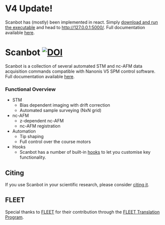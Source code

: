 # V4 Update!
Scanbot has (mostly) been implemented in react. Simply [download and run the executable](https://firebasestorage.googleapis.com/v0/b/scanbot-46390.appspot.com/o/scanbot-react%2FScanbot.zip?alt=media&token=25b7a4a5-b18a-49d5-b4bf-ae35973e7094) and head to http://127.0.0.1:5000/. Full documentation available [here](https://new-horizons-spm.github.io/scanbot/web-app/).

# Scanbot       [![DOI](https://zenodo.org/badge/487719232.svg)](https://zenodo.org/badge/latestdoi/487719232)

Scanbot is a collection of several automated STM and nc-AFM data acquisition commands compatible with Nanonis V5 SPM control software.
Full documentation available [here](https://new-horizons-spm.github.io/scanbot/).

### Functional Overview
* STM
    - Bias dependent imaging with drift correction
    - Automated sample surveying (NxN grid)
* nc-AFM
    - z-dependent nc-AFM
    - nc-AFM registration
* Automation
    - Tip shaping
    - Full control over the course motors
* Hooks
    - Scanbot has a number of built-in [hooks](https://new-horizons-spm.github.io/scanbot/hooks/) to let you customise key functionality.

## Citing

If you use Scanbot in your scientific research, please consider [citing it](https://zenodo.org/badge/latestdoi/487719232).

## FLEET
Special thanks to [FLEET](https://www.fleet.org.au/) for their contribution through the [FLEET Translation Program](https://www.fleet.org.au/translation/#:~:text=A%20new%20FLEET%20program%20provides,translation%20skills%20in%20Centre%20membership.).
